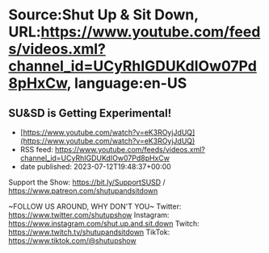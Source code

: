 # Source:Shut Up & Sit Down, URL:https://www.youtube.com/feeds/videos.xml?channel_id=UCyRhIGDUKdIOw07Pd8pHxCw, language:en-US

## SU&SD is Getting Experimental!
 - [https://www.youtube.com/watch?v=eK3ROyjJdUQ](https://www.youtube.com/watch?v=eK3ROyjJdUQ)
 - RSS feed: https://www.youtube.com/feeds/videos.xml?channel_id=UCyRhIGDUKdIOw07Pd8pHxCw
 - date published: 2023-07-12T19:48:37+00:00

Support the Show: https://bit.ly/SupportSUSD / https://www.patreon.com/shutupandsitdown

~FOLLOW US AROUND, WHY DON'T YOU~
Twitter: https://www.twitter.com/shutupshow
Instagram: https://www.instagram.com/shut.up.and.sit.down
Twitch: https://www.twitch.tv/shutupandsitdown
TikTok: https://www.tiktok.com/@shutupshow


